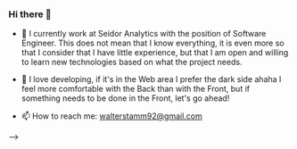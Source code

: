 ### Hi there 👋

- 🌱 I currently work at Seidor Analytics with the position of Software Engineer. This does not mean that I know everything, it is even more so that I consider that I        have little experience, but that I am open and willing to learn new technologies based on what the project needs.

- 👯 I love developing, if it's in the Web area I prefer the dark side ahaha I feel more comfortable with the Back than with the Front, but if something needs to be done       in the Front, let's go ahead!

- 📫 How to reach me: walterstamm92@gmail.com
  
  
  

-->
